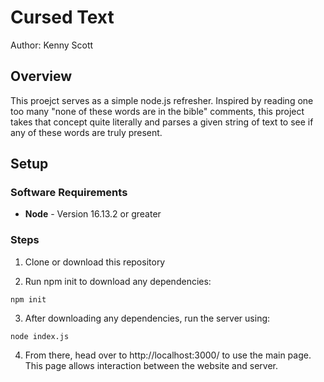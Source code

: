 # Cursed Text
Author: Kenny Scott

## Overview
This proejct serves as a simple node.js refresher. Inspired by reading one too many "none of these words are in the bible" comments, this project takes that concept quite literally and parses a given string of text to see if any of these words are truly present.

## Setup

### Software Requirements
* **Node** - Version 16.13.2 or greater

### Steps
1. Clone or download this repository

2. Run npm init to download any dependencies:

```
npm init
```

3. After downloading any dependencies, run the server using:

```
node index.js
```

4. From there, head over to http://localhost:3000/ to use the main page. This page allows interaction between the website and server. 